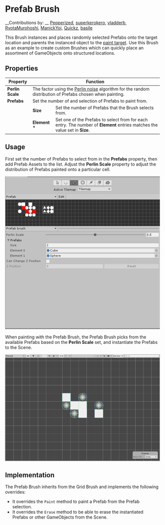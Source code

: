 # Prefab Brush

__Contributions by:
__  [Pepperized](https://github.com/Pepperized), [superkerokero](https://github.com/superkerokero), [vladderb](https://github.com/vladderb), [RyotaMurohoshi](https://github.com/RyotaMurohoshi), [ManickYoj](https://github.com/ManickYoj), [Quickz](https://github.com/Quickz), [basile](https://github.com/bazile)

This Brush instances and places randomly selected Prefabs onto the target location and parents the instanced object to
the [paint target](https://docs.unity3d.com/Manual/Tilemap-Painting.htm). Use this Brush as an example to create custom
Brushes which can quickly place an assortment of GameObjects onto structured locations.

## Properties

<table>
<thead>
<tr>
<th><strong>Property</strong></th>
<th colspan="2"><strong>Function</strong></th>
</tr>
</thead>
<tbody>
<tr>
<td><strong>Perlin Scale</strong></td>
<td colspan="2">The factor using the <a href="https://en.wikipedia.org/wiki/Perlin_noise">Perlin noise</a> algorithm for the random distribution of Prefabs chosen when painting.</td>
</tr>
<tr>
<td><strong>Prefabs</strong></td>
<td colspan="2">Set the number of and selection of Prefabs to paint from.</td>
</tr>
<tr>
<td></td>
<td><strong>Size</strong></td>
<td>Set the number of Prefabs that the Brush selects from.</td>
</tr>
<tr>
<td></td>
<td><strong>Element *</strong></td>
<td>Set one of the Prefabs to select from for each entry. The number of <b>Element</b> entries matches the value set in <b>Size</b>.</td>
</tr>
</tbody>
</table>

## Usage

First set the number of Prefabs to select from in the __Prefabs__ property, then add Prefab Assets to the list. Adjust
the __Perlin Scale__ property to adjust the distribution of Prefabs painted onto a particular cell.

![Brush Editor with Prefab Brush](images/PrefabBrushEditor.png)

When painting with the Prefab Brush, the Prefab Brush picks from the available Prefabs based on the __Perlin Scale__
set, and instantiate the Prefabs to the Scene.

![Scene View with Prefab Brush](images/PrefabBrush.png)

## Implementation

The Prefab Brush inherits from the Grid Brush and implements the following overrides:

- It overrides the `Paint` method to paint a Prefab from the Prefab selection.
- It overrides the `Erase` method to be able to erase the instantiated Prefabs or other GameObjects from the Scene.